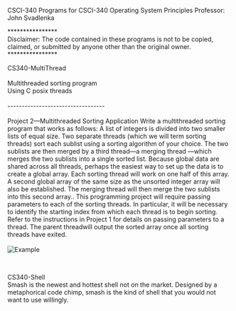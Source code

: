 CSCI-340
Programs for CSCI-340 Operating System Principles
Professor: John Svadlenka


**************** <br>
Disclaimer: The code contained in these programs is not to be copied, claimed, or submitted by anyone other than the original owner.
****************<br>

CS340-MultiThread<br>
<br>
Multithreaded sorting program <br>
Using C posix threads <br>
<br>
---------------------------------- <br>
<br>
Project 2—Multithreaded Sorting Application
Write a multithreaded sorting program that works as follows: A list of integers
is divided into two smaller lists of equal size. Two separate threads (which we
will term sorting threads) sort each sublist using a sorting algorithm of your
choice. The two sublists are then merged by a third thread—a merging thread
—which merges the two sublists into a single sorted list.
Because global data are shared across all threads, perhaps the easiest way
to set up the data is to create a global array. Each sorting thread will work on
one half of this array. A second global array of the same size as the unsorted
integer array will also be established. The merging thread will then merge the
two sublists into this second array..
This programming project will require passing parameters to each of the
sorting threads. In particular, it will be necessary to identify the starting index
from which each thread is to begin sorting. Refer to the instructions in Project
1 for details on passing parameters to a thread.
The parent threadwill output the sorted array once all sorting threads have
exited. <br>
<br>
![Example](https://i.imgur.com/XKi8wkH.png)<br>

<br>

CS340-Shell <br>
Smash is the newest and hottest shell not on the market.
Designed by a metaphorical code chimp, smash is the kind of shell that you would not want to use willingly.
